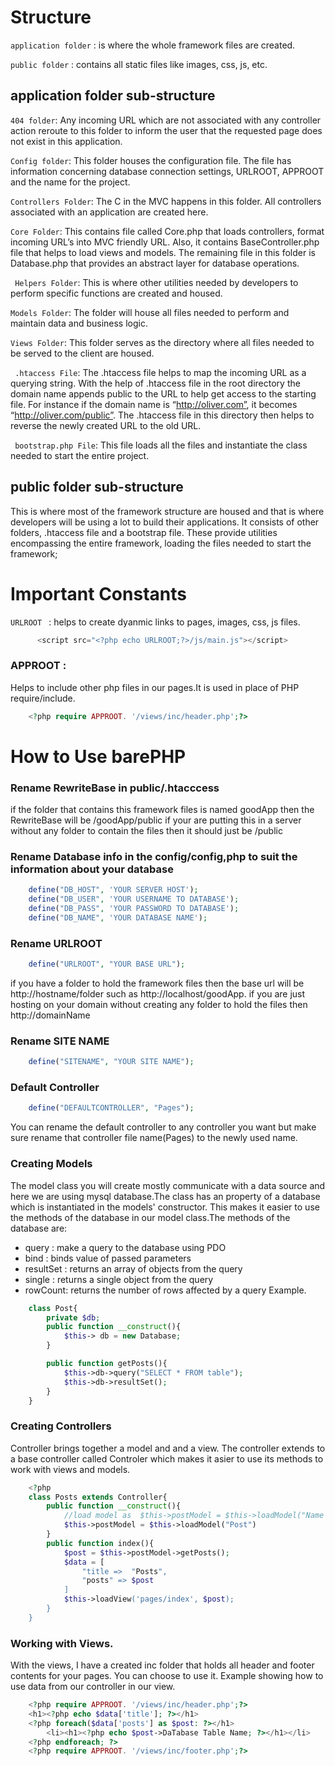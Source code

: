 
# Structure
`application folder` : is where the whole framework files are created.

`public folder` : contains all static files like images, css, js, etc.

## application folder sub-structure
`404 folder`: Any incoming URL which are not associated with any controller action reroute to this folder to inform the user that the requested page does not exist in this application.
        
`Config folder`: This folder houses the configuration file. The file has information concerning database connection settings, URLROOT, APPROOT and the name for the project.

`Controllers Folder`: The C in the MVC happens in this folder. All controllers associated with an application are created here.

`Core Folder`: This contains file called Core.php that loads controllers, format incoming URL’s into MVC friendly URL. Also, it contains BaseController.php file that helps to load views and models. The remaining file in this folder is Database.php that provides an abstract layer for database operations.

` Helpers Folder`: This is where other utilities needed by developers to perform specific functions are created and housed.

`Models Folder`: The folder will house all files needed to perform and maintain data and business logic.

`Views Folder`: This folder serves as the directory where all files needed to be served to the client are housed.

` .htaccess File`: The .htaccess file helps to map the incoming URL as a querying string. With the help of .htaccess file in the root directory the domain name appends public to the URL to help get access to the starting file. For instance if the domain name is “http://oliver.com”, it becomes “http://oliver.com/public”. The .htaccess file in this directory then helps to reverse the newly created URL to the old URL.

` bootstrap.php File`: This file loads all the files and instantiate the class needed to start the entire project.
## public folder sub-structure
This is where most of the framework structure are housed and that is where developers will be using a lot to build their applications. It consists of other folders, .htaccess file and a bootstrap file. These provide utilities encompassing the entire framework, loading the files needed to start the framework;


# Important Constants 
`URLROOT ` : helps to create dyanmic links to pages, images, css, js files.
  ``` php
        <script src="<?php echo URLROOT;?>/js/main.js"></script>
  ```
  ### APPROOT  : 
  Helps to include other php files in our pages.It is used in place of PHP require/include.
  ```php
      <?php require APPROOT. '/views/inc/header.php';?>
   ```
  
# How to Use  barePHP
### Rename RewriteBase in public/.htacccess 
if the folder that contains this framework files is named goodApp then the RewriteBase will be /goodApp/public if your are putting this in a server without any folder to contain the files then it should just be /public

### Rename Database info in the config/config,php to suit the information about your database
```php
    define("DB_HOST", 'YOUR SERVER HOST');
    define("DB_USER", 'YOUR USERNAME TO DATABASE');
    define("DB_PASS", 'YOUR PASSWORD TO DATABASE');
    define("DB_NAME", 'YOUR DATABASE NAME');
```
### Rename URLROOT 
```php
    define("URLROOT", "YOUR BASE URL");
```
if you have a folder to hold the framework files then the base url will be http://hostname/folder such as  http://localhost/goodApp. if you are just hosting on your domain without creating any folder to hold the files then http://domainName
### Rename SITE NAME 
```php
    define("SITENAME", "YOUR SITE NAME");
```
### Default Controller
```php
    define("DEFAULTCONTROLLER", "Pages");
```
You can rename the default controller to any controller you want but make sure rename that controller file name(Pages) to the newly used name. 

### Creating Models
The model class you will create mostly communicate with a data source and  here we are using mysql database.The  class has an property of a database which is instantiated in the models' constructor. This makes it easier to use the methods of the database in our model class.The methods of the database are:
*   query :  make a query to the database using PDO
*   bind :  binds value of passed parameters 
*   resultSet : returns an array of objects from the query
*   single : returns a single object from the query
*   rowCount: returns the number of rows affected by a query
Example. 
```php
    class Post{
        private $db;
        public function __construct(){
            $this-> db = new Database;
        }

        public function getPosts(){
            $this->db->query("SELECT * FROM table");
            $this->db->resultSet();
        }
    }
```
### Creating  Controllers 
Controller brings together a model and and a view. The controller extends to a base controller called Controler which makes it asier to use its methods to work with views and models.
```php
    <?php 
    class Posts extends Controller{
        public function __construct(){
            //load model as  $this->postModel = $this->loadModel("Name of Model") 
            $this->postModel = $this->loadModel("Post")
        }
        public function index(){
            $post = $this->postModel->getPosts();
            $data = [
                "title =>  "Posts",
                "posts" => $post
            ]
            $this->loadView('pages/index', $post);
        }
    }
```
### Working with Views. 
With the views, I have a created inc folder that holds all header and footer contents for your pages. You can choose to use it.
Example  showing how to use data from our controller in our view.
```php
    <?php require APPROOT. '/views/inc/header.php';?>
    <h1><?php echo $data['title']; ?></h1>
    <?php foreach($data['posts'] as $post: ?></h1>
        <li><h1><?php echo $post->DaTabase Table Name; ?></h1></li>
    <?php endforeach; ?>    
    <?php require APPROOT. '/views/inc/footer.php';?>
```
    



